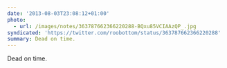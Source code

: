 ```yaml
---
date: '2013-08-03T23:08:12+01:00'
photo:
  - url: /images/notes/363787662366220288-BQxu85VCIAAzQP_.jpg
syndicated: 'https://twitter.com/roobottom/status/363787662366220288'
summary: Dead on time.
---
```

Dead on time. 
